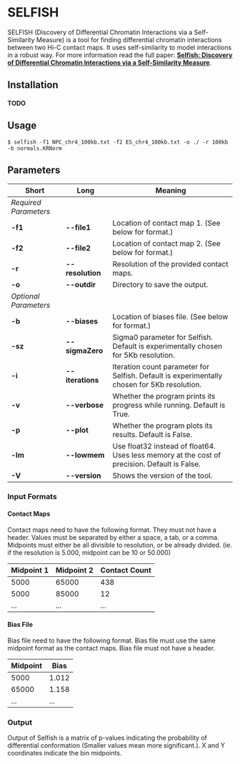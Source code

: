 # SELFISH
SELFISH (Discovery of Differential Chromatin Interactions via a Self-Similarity Measure) is a tool for finding differential chromatin interactions
between two Hi-C contact maps. It uses self-similarity to model interactions 
in a robust way. For more information read the full 
paper: <a href="https://www.biorxiv.org/content/10.1101/540708v1?rss=1" target="_blank">**Selfish: Discovery of Differential Chromatin Interactions via a Self-Similarity Measure**</a>. 

## Installation
#### TODO

## Usage
`$ selfish -f1 NPC_chr4_100kb.txt -f2 ES_chr4_100kb.txt -o ./ -r 100kb -b normals.KRNorm` 

## Parameters
| Short | Long | Meaning |
|---|---|---|
|_Required Parameters_| | |
| **-f1** | **--file1** | Location of contact map 1. (See below for format.) |
| **-f2** | **--file2** | Location of contact map 2. (See below for format.) |
| **-r** | **--resolution** | Resolution of the provided contact maps. |
| **-o** | **--outdir** | Directory to save the output. |
| _Optional Parameters_ | | |
| **-b** | **--biases** | Location of biases file. (See below for format.) |
| **-sz** | **--sigmaZero** | Sigma0 parameter for Selfish. Default is experimentally chosen for 5Kb resolution.|
| **-i** | **--iterations** | Iteration count parameter for Selfish. Default is experimentally chosen for 5Kb resolution.|
| **-v** | **--verbose** | Whether the program prints its progress while running. Default is True. |
| **-p** | **--plot** | Whether the program plots its results. Default is False. |
| **-lm** | **--lowmem** | Use float32 instead of float64. Uses less memory at the cost of precision. Default is False. |
| **-V** | **--version** | Shows the version of the tool. |

### Input Formats
#### Contact Maps
Contact maps need to have the following format. They must not have a header. 
Values must be separated by either a space, a tab, or a comma.
Midpoints must either be all divisible to resolution, or be already divided. (ie. if the resolution is 5.000, midpoint can be 10 or 50.000)

| Midpoint 1 | Midpoint 2 | Contact Count |
|---|---|---|
| 5000 | 65000 | 438 |
| 5000 | 85000 | 12 |
| ... | ... | ... |

#### Bias File
Bias file need to have the following format.
Bias file must use the same midpoint format as the contact maps.
Bias file must not have a header.

| Midpoint | Bias |
|---|---|
| 5000 | 1.012 |
| 65000 | 1.158 |
| ... | ... |

### Output
Output of Selfish is a matrix of p-values indicating the probability of differential conformation (Smaller values mean more significant.). X and Y coordinates indicate the bin midpoints.